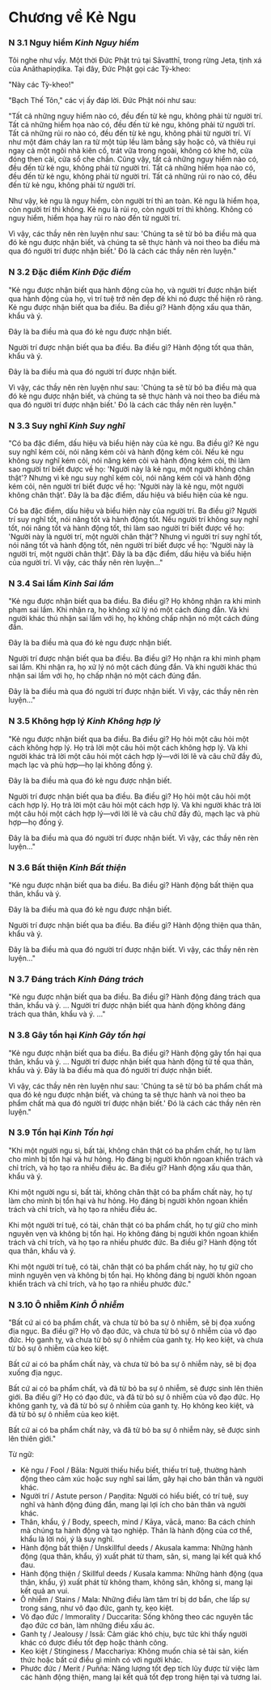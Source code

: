 # Chương về Kẻ Ngu

### N 3.1 Nguy hiểm *Kinh Nguy hiểm*

Tôi nghe như vầy. Một thời Đức Phật trú tại Sāvatthī, trong rừng Jeta, tịnh xá của Anāthapiṇḍika. Tại đây, Đức Phật gọi các Tỳ-kheo:

"Này các Tỳ-kheo!"

"Bạch Thế Tôn," các vị ấy đáp lời. Đức Phật nói như sau:

"Tất cả những nguy hiểm nào có, đều đến từ kẻ ngu, không phải từ người trí. Tất cả những hiểm họa nào có, đều đến từ kẻ ngu, không phải từ người trí. Tất cả những rủi ro nào có, đều đến từ kẻ ngu, không phải từ người trí. Ví như một đám cháy lan ra từ một túp lều làm bằng sậy hoặc cỏ, và thiêu rụi ngay cả một ngôi nhà kiên cố, trát vữa trong ngoài, không có khe hở, cửa đóng then cài, cửa sổ che chắn. Cũng vậy, tất cả những nguy hiểm nào có, đều đến từ kẻ ngu, không phải từ người trí. Tất cả những hiểm họa nào có, đều đến từ kẻ ngu, không phải từ người trí. Tất cả những rủi ro nào có, đều đến từ kẻ ngu, không phải từ người trí.

Như vậy, kẻ ngu là nguy hiểm, còn người trí thì an toàn. Kẻ ngu là hiểm họa, còn người trí thì không. Kẻ ngu là rủi ro, còn người trí thì không. Không có nguy hiểm, hiểm họa hay rủi ro nào đến từ người trí.

Vì vậy, các thầy nên rèn luyện như sau: 'Chúng ta sẽ từ bỏ ba điều mà qua đó kẻ ngu được nhận biết, và chúng ta sẽ thực hành và noi theo ba điều mà qua đó người trí được nhận biết.' Đó là cách các thầy nên rèn luyện."

<!--pg-->
### N 3.2 Đặc điểm *Kinh Đặc điểm*

"Kẻ ngu được nhận biết qua hành động của họ, và người trí được nhận biết qua hành động của họ, vì trí tuệ trở nên đẹp đẽ khi nó được thể hiện rõ ràng. Kẻ ngu được nhận biết qua ba điều. Ba điều gì? Hành động xấu qua thân, khẩu và ý.

Đây là ba điều mà qua đó kẻ ngu được nhận biết.

Người trí được nhận biết qua ba điều. Ba điều gì? Hành động tốt qua thân, khẩu và ý.

Đây là ba điều mà qua đó người trí được nhận biết.

Vì vậy, các thầy nên rèn luyện như sau: 'Chúng ta sẽ từ bỏ ba điều mà qua đó kẻ ngu được nhận biết, và chúng ta sẽ thực hành và noi theo ba điều mà qua đó người trí được nhận biết.' Đó là cách các thầy nên rèn luyện."

<!--pg-->
### N 3.3 Suy nghĩ *Kinh Suy nghĩ*

"Có ba đặc điểm, dấu hiệu và biểu hiện này của kẻ ngu. Ba điều gì? Kẻ ngu suy nghĩ kém cỏi, nói năng kém cỏi và hành động kém cỏi. Nếu kẻ ngu không suy nghĩ kém cỏi, nói năng kém cỏi và hành động kém cỏi, thì làm sao người trí biết được về họ: 'Người này là kẻ ngu, một người không chân thật'? Nhưng vì kẻ ngu suy nghĩ kém cỏi, nói năng kém cỏi và hành động kém cỏi, nên người trí biết được về họ: 'Người này là kẻ ngu, một người không chân thật'. Đây là ba đặc điểm, dấu hiệu và biểu hiện của kẻ ngu.

Có ba đặc điểm, dấu hiệu và biểu hiện này của người trí. Ba điều gì? Người trí suy nghĩ tốt, nói năng tốt và hành động tốt. Nếu người trí không suy nghĩ tốt, nói năng tốt và hành động tốt, thì làm sao người trí biết được về họ: 'Người này là người trí, một người chân thật'? Nhưng vì người trí suy nghĩ tốt, nói năng tốt và hành động tốt, nên người trí biết được về họ: 'Người này là người trí, một người chân thật'. Đây là ba đặc điểm, dấu hiệu và biểu hiện của người trí. Vì vậy, các thầy nên rèn luyện..."

<!--pg-->
### N 3.4 Sai lầm *Kinh Sai lầm*

"Kẻ ngu được nhận biết qua ba điều. Ba điều gì? Họ không nhận ra khi mình phạm sai lầm. Khi nhận ra, họ không xử lý nó một cách đúng đắn. Và khi người khác thú nhận sai lầm với họ, họ không chấp nhận nó một cách đúng đắn.

Đây là ba điều mà qua đó kẻ ngu được nhận biết.

Người trí được nhận biết qua ba điều. Ba điều gì? Họ nhận ra khi mình phạm sai lầm. Khi nhận ra, họ xử lý nó một cách đúng đắn. Và khi người khác thú nhận sai lầm với họ, họ chấp nhận nó một cách đúng đắn.

Đây là ba điều mà qua đó người trí được nhận biết. Vì vậy, các thầy nên rèn luyện..."

<!--pg-->
### N 3.5 Không hợp lý *Kinh Không hợp lý*

"Kẻ ngu được nhận biết qua ba điều. Ba điều gì? Họ hỏi một câu hỏi một cách không hợp lý. Họ trả lời một câu hỏi một cách không hợp lý. Và khi người khác trả lời một câu hỏi một cách hợp lý—với lời lẽ và câu chữ đầy đủ, mạch lạc và phù hợp—họ lại không đồng ý.

Đây là ba điều mà qua đó kẻ ngu được nhận biết.

Người trí được nhận biết qua ba điều. Ba điều gì? Họ hỏi một câu hỏi một cách hợp lý. Họ trả lời một câu hỏi một cách hợp lý. Và khi người khác trả lời một câu hỏi một cách hợp lý—với lời lẽ và câu chữ đầy đủ, mạch lạc và phù hợp—họ đồng ý.

Đây là ba điều mà qua đó người trí được nhận biết. Vì vậy, các thầy nên rèn luyện..."

<!--pg-->
### N 3.6 Bất thiện *Kinh Bất thiện*

"Kẻ ngu được nhận biết qua ba điều. Ba điều gì? Hành động bất thiện qua thân, khẩu và ý.

Đây là ba điều mà qua đó kẻ ngu được nhận biết.

Người trí được nhận biết qua ba điều. Ba điều gì? Hành động thiện qua thân, khẩu và ý.

Đây là ba điều mà qua đó người trí được nhận biết. Vì vậy, các thầy nên rèn luyện..."

<!--pg-->
### N 3.7 Đáng trách *Kinh Đáng trách*

"Kẻ ngu được nhận biết qua ba điều. Ba điều gì? Hành động đáng trách qua thân, khẩu và ý. ... Người trí được nhận biết qua hành động không đáng trách qua thân, khẩu và ý. ..."

<!--pg-->
### N 3.8 Gây tổn hại *Kinh Gây tổn hại*

"Kẻ ngu được nhận biết qua ba điều. Ba điều gì? Hành động gây tổn hại qua thân, khẩu và ý. ... Người trí được nhận biết qua hành động tử tế qua thân, khẩu và ý. Đây là ba điều mà qua đó người trí được nhận biết.

Vì vậy, các thầy nên rèn luyện như sau: 'Chúng ta sẽ từ bỏ ba phẩm chất mà qua đó kẻ ngu được nhận biết, và chúng ta sẽ thực hành và noi theo ba phẩm chất mà qua đó người trí được nhận biết.' Đó là cách các thầy nên rèn luyện."

<!--pg-->
### N 3.9 Tổn hại *Kinh Tổn hại*

"Khi một người ngu si, bất tài, không chân thật có ba phẩm chất, họ tự làm cho mình bị tổn hại và hư hỏng. Họ đáng bị người khôn ngoan khiển trách và chỉ trích, và họ tạo ra nhiều điều ác. Ba điều gì? Hành động xấu qua thân, khẩu và ý.

Khi một người ngu si, bất tài, không chân thật có ba phẩm chất này, họ tự làm cho mình bị tổn hại và hư hỏng. Họ đáng bị người khôn ngoan khiển trách và chỉ trích, và họ tạo ra nhiều điều ác.

Khi một người trí tuệ, có tài, chân thật có ba phẩm chất, họ tự giữ cho mình nguyên vẹn và không bị tổn hại. Họ không đáng bị người khôn ngoan khiển trách và chỉ trích, và họ tạo ra nhiều phước đức. Ba điều gì? Hành động tốt qua thân, khẩu và ý.

Khi một người trí tuệ, có tài, chân thật có ba phẩm chất này, họ tự giữ cho mình nguyên vẹn và không bị tổn hại. Họ không đáng bị người khôn ngoan khiển trách và chỉ trích, và họ tạo ra nhiều phước đức."

<!--pg-->
### N 3.10 Ô nhiễm *Kinh Ô nhiễm*

"Bất cứ ai có ba phẩm chất, và chưa từ bỏ ba sự ô nhiễm, sẽ bị đọa xuống địa ngục. Ba điều gì? Họ vô đạo đức, và chưa từ bỏ sự ô nhiễm của vô đạo đức. Họ ganh tỵ, và chưa từ bỏ sự ô nhiễm của ganh tỵ. Họ keo kiệt, và chưa từ bỏ sự ô nhiễm của keo kiệt.

Bất cứ ai có ba phẩm chất này, và chưa từ bỏ ba sự ô nhiễm này, sẽ bị đọa xuống địa ngục.

Bất cứ ai có ba phẩm chất, và đã từ bỏ ba sự ô nhiễm, sẽ được sinh lên thiên giới. Ba điều gì? Họ có đạo đức, và đã từ bỏ sự ô nhiễm của vô đạo đức. Họ không ganh tỵ, và đã từ bỏ sự ô nhiễm của ganh tỵ. Họ không keo kiệt, và đã từ bỏ sự ô nhiễm của keo kiệt.

Bất cứ ai có ba phẩm chất này, và đã từ bỏ ba sự ô nhiễm này, sẽ được sinh lên thiên giới."

<!--pg-->
Từ ngữ:
- Kẻ ngu / Fool / Bāla: Người thiếu hiểu biết, thiếu trí tuệ, thường hành động theo cảm xúc hoặc suy nghĩ sai lầm, gây hại cho bản thân và người khác.
- Người trí / Astute person / Paṇḍita: Người có hiểu biết, có trí tuệ, suy nghĩ và hành động đúng đắn, mang lại lợi ích cho bản thân và người khác.
- Thân, khẩu, ý / Body, speech, mind / Kāya, vācā, mano: Ba cách chính mà chúng ta hành động và tạo nghiệp. Thân là hành động của cơ thể, khẩu là lời nói, ý là suy nghĩ.
- Hành động bất thiện / Unskillful deeds / Akusala kamma: Những hành động (qua thân, khẩu, ý) xuất phát từ tham, sân, si, mang lại kết quả khổ đau.
- Hành động thiện / Skillful deeds / Kusala kamma: Những hành động (qua thân, khẩu, ý) xuất phát từ không tham, không sân, không si, mang lại kết quả an vui.
- Ô nhiễm / Stains / Mala: Những điều làm tâm trí bị dơ bẩn, che lấp sự trong sáng, như vô đạo đức, ganh tỵ, keo kiệt.
- Vô đạo đức / Immorality / Duccarita: Sống không theo các nguyên tắc đạo đức cơ bản, làm những điều xấu ác.
- Ganh tỵ / Jealousy / Issā: Cảm giác khó chịu, bực tức khi thấy người khác có được điều tốt đẹp hoặc thành công.
- Keo kiệt / Stinginess / Macchariya: Không muốn chia sẻ tài sản, kiến thức hoặc bất cứ điều gì mình có với người khác.
- Phước đức / Merit / Puñña: Năng lượng tốt đẹp tích lũy được từ việc làm các hành động thiện, mang lại kết quả tốt đẹp trong hiện tại và tương lai.